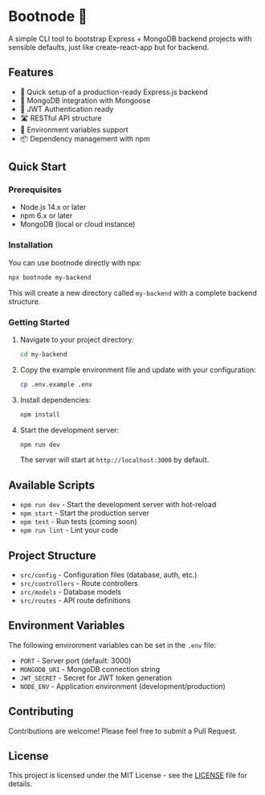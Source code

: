 # Bootnode 🚀

A simple CLI tool to bootstrap Express + MongoDB backend projects with sensible defaults, just like create-react-app but for backend.

## Features

- 🚀 Quick setup of a production-ready Express.js backend
- 🍃 MongoDB integration with Mongoose
- 🔐 JWT Authentication ready
- 🛣️ RESTful API structure
- 🔄 Environment variables support
- 📦 Dependency management with npm

## Quick Start

### Prerequisites

- Node.js 14.x or later
- npm 6.x or later
- MongoDB (local or cloud instance)

### Installation

You can use bootnode directly with npx:

```bash
npx bootnode my-backend
```

This will create a new directory called `my-backend` with a complete backend structure.

### Getting Started

1. Navigate to your project directory:

   ```bash
   cd my-backend
   ```

2. Copy the example environment file and update with your configuration:

   ```bash
   cp .env.example .env
   ```

3. Install dependencies:

   ```bash
   npm install
   ```

4. Start the development server:

   ```bash
   npm run dev
   ```

   The server will start at `http://localhost:3000` by default.

## Available Scripts

- `npm run dev` - Start the development server with hot-reload
- `npm start` - Start the production server
- `npm test` - Run tests (coming soon)
- `npm run lint` - Lint your code

## Project Structure

- `src/config` - Configuration files (database, auth, etc.)
- `src/controllers` - Route controllers
- `src/models` - Database models
- `src/routes` - API route definitions


## Environment Variables

The following environment variables can be set in the `.env` file:

- `PORT` - Server port (default: 3000)
- `MONGODB_URI` - MongoDB connection string
- `JWT_SECRET` - Secret for JWT token generation
- `NODE_ENV` - Application environment (development/production)

## Contributing

Contributions are welcome! Please feel free to submit a Pull Request.

## License

This project is licensed under the MIT License - see the [LICENSE](LICENSE) file for details.
